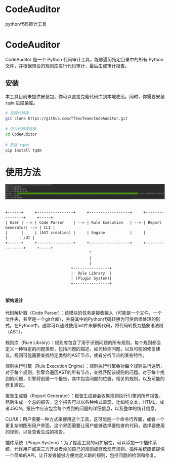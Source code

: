 # CodeAuditor
python代码审计工具

# CodeAuditor

CodeAuditor 是一个 Python 代码审计工具，能够遍历指定目录中的所有 Python 文件，并根据预设的规则库进行代码审计，最后生成审计报告。

## 安装

本工具目前未提供安装包，你可以直接克隆代码库到本地使用。同时，你需要安装 `tqdm` 进度条库。

```bash
# 克隆代码库
git clone https://github.com/TTSecTeam/CodeAuditor.git

# 进入代码库目录
cd CodeAuditor

# 安装 tqdm
pip install tqdm

```

# 使用方法
![img.png](img.png)


```angular2html

+------+     +----------------+     +------------------+     +----------------+     +-----+
| User | --> | Code Parser    | --> | Rule Execution   | --> | Report Generator| --> | CLI |
|      |     | (AST creation) |     | Engine           |     |                 |     | /UI |
+------+     +----------------+     +------------------+     +----------------+     +-----+
                                     ^
                                     |
                                     |
                             +----------------+
                             |  Rule Library  |
                             | (Plugin System)|
                             +----------------+


```

#### 架构设计

代码解析器（Code Parser）：该模块的任务是接收输入（可能是一个文件，一个文件夹，甚至是一个git仓库），并将其中的Python代码转换为可供后续处理的形式。在Python中，通常可以通过使用ast库来解析代码，将代码转换为抽象语法树（AST）。

规则库（Rule Library）：规则库包含了用于识别问题的所有规则。每个规则都会定义一种特定的问题类型，包括问题的描述、如何检测问题，以及可能的修复建议。规则可能需要查找特定类型的AST节点，或者分析节点的某些特性。

规则执行引擎（Rule Execution Engine）：规则执行引擎会对每个规则进行遍历，对于每个规则，引擎会遍历AST的所有节点，查找匹配该规则的问题。对于每个找到的问题，引擎将创建一个报告，其中包含问题的位置，相关的规则，以及可能的修复建议。

报告生成器（Report Generator）：报告生成器会收集规则执行引擎的所有报告，然后生成一个总的报告。这个报告可以以各种格式呈现，比如纯文本，HTML，或者JSON。报告中应该包含每个找到的问题的详细信息，以及整体的统计信息。

CLI/UI：用户需要一种方式来使用这个工具，这可能是一个命令行界面，或者一个更复杂的图形用户界面。这个界面需要让用户能够选择要检查的代码，选择要使用的规则，以及查看生成的报告。

插件系统（Plugin System）：为了提高工具的可扩展性，可以添加一个插件系统，允许用户或第三方开发者添加自己的规则或修改现有规则。插件系统应该提供一个简单的API，让开发者能够方便地定义新的规则，包括问题的检测和修复。